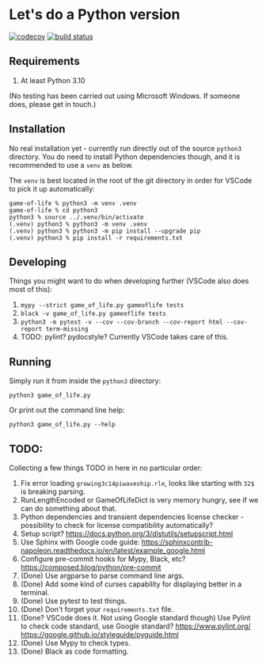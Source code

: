 # Let's do a Python version

[![codecov](https://codecov.io/gh/meh9/game-of-life/branch/main/graph/badge.svg?token=82OI1W6WTU)](https://codecov.io/gh/meh9/game-of-life)
[![build status](https://github.com/meh9/game-of-life/actions/workflows/python-app.yml/badge.svg)](https://github.com/meh9/game-of-life/actions/workflows/python-app.yml)

## Requirements

1. At least Python 3.10

(No testing has been carried out using Microsoft Windows. If someone does, please get in touch.)


## Installation

No real installation yet - currently run directly out of the source `python3` directory. You do need to install Python dependencies though, and it is recommended to use a `venv` as below.

The `venv` is best located in the root of the git directory in order for VSCode to pick it up automatically:

```
game-of-life % python3 -m venv .venv    
game-of-life % cd python3 
python3 % source ../.venv/bin/activate
(.venv) python3 % python3 -m venv .venv
(.venv) python3 % python3 -m pip install --upgrade pip
(.venv) python3 % pip install -r requirements.txt
```

## Developing

Things you might want to do when developing further (VSCode also does most of this):

1. `mypy --strict game_of_life.py gameoflife tests`
1. `black -v game_of_life.py gameoflife tests`
1. `python3 -m pytest -v --cov --cov-branch --cov-report html --cov-report term-missing`
1. TODO: pylint? pydocstyle? Currently VSCode takes care of this.


## Running

Simply run it from inside the `python3` directory:
```
python3 game_of_life.py
```

Or print out the command line help:
```
python3 game_of_life.py --help
```


## TODO:

Collecting a few things TODO in here in no particular order:
1. Fix error loading `growing3c14piwaveship.rle`, looks like starting with `32$` is breaking parsing.
1. RunLengthEncoded or GameOfLifeDict is very memory hungry, see if we can do something about that.
1. Python dependencies and transient dependencies license checker - possibility to check for license compatibility automatically?
1. Setup script? https://docs.python.org/3/distutils/setupscript.html
1. Use Sphinx with Google code guide: https://sphinxcontrib-napoleon.readthedocs.io/en/latest/example_google.html
1. Configure pre-commit hooks for Mypy, Black, etc? https://composed.blog/python/pre-commit
1. (Done) Use argparse to parse command line args.
1. (Done) Add some kind of curses capability for displaying better in a terminal.
1. (Done) Use pytest to test things.
1. (Done) Don't forget your `requirements.txt` file.
1. (Done? VSCode does it. Not using Google standard though) Use Pylint to check code standard, use Google standard? https://www.pylint.org/ https://google.github.io/styleguide/pyguide.html
1. (Done) Use Mypy to check types.
1. (Done) Black as code formatting.


